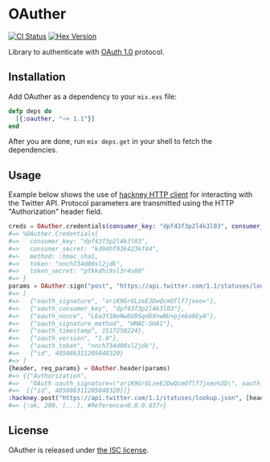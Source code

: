 # OAuther

[![CI Status](https://github.com/lexmag/oauther/workflows/CI/badge.svg)](https://github.com/lexmag/oauther/actions/workflows/ci.yml)
[![Hex Version](https://img.shields.io/hexpm/v/oauther.svg)](https://hex.pm/packages/oauther)

Library to authenticate with [OAuth 1.0](http://tools.ietf.org/html/rfc5849) protocol.

## Installation

Add OAuther as a dependency to your `mix.exs` file:

```elixir
defp deps do
  [{:oauther, "~> 1.1"}]
end
```

After you are done, run `mix deps.get` in your shell to fetch the dependencies.

## Usage

Example below shows the use of [hackney HTTP client](https://github.com/benoitc/hackney)
for interacting with the Twitter API.
Protocol parameters are transmitted using the HTTP "Authorization" header field.

```elixir
creds = OAuther.credentials(consumer_key: "dpf43f3p2l4k3l03", consumer_secret: "kd94hf93k423kf44", token: "nnch734d00sl2jdk", token_secret: "pfkkdhi9sl3r4s00")
#=> %OAuther.Credentials{
#=>   consumer_key: "dpf43f3p2l4k3l03",
#=>   consumer_secret: "kd94hf93k423kf44",
#=>   method: :hmac_sha1,
#=>   token: "nnch734d00sl2jdk",
#=>   token_secret: "pfkkdhi9sl3r4s00"
#=> }
params = OAuther.sign("post", "https://api.twitter.com/1.1/statuses/lookup.json", [{"id", 485086311205048320}], creds)
#=> [
#=>   {"oauth_signature", "ariK9GrGLzeEJDwQcmOTlf7jxeo="},
#=>   {"oauth_consumer_key", "dpf43f3p2l4k3l03"},
#=>   {"oauth_nonce", "L6a3Y1NeNwbU9Sqd6XnwNU+pjm6o0EyA"},
#=>   {"oauth_signature_method", "HMAC-SHA1"},
#=>   {"oauth_timestamp", 1517250224},
#=>   {"oauth_version", "1.0"},
#=>   {"oauth_token", "nnch734d00sl2jdk"},
#=>   {"id", 485086311205048320}
#=> ]
{header, req_params} = OAuther.header(params)
#=> {{"Authorization",
#=>   "OAuth oauth_signature=\"ariK9GrGLzeEJDwQcmOTlf7jxeo%3D\", oauth_consumer_key=\"dpf43f3p2l4k3l03\", oauth_nonce=\"L6a3Y1NeNwbU9Sqd6XnwNU%2Bpjm6o0EyA\", oauth_signature_method=\"HMAC-SHA1\", oauth_timestamp=\"1517250224\", oauth_version=\"1.0\", oauth_token=\"nnch734d00sl2jdk\""},
#=>  [{"id", 485086311205048320}]}
:hackney.post("https://api.twitter.com/1.1/statuses/lookup.json", [header], {:form, req_params})
#=> {:ok, 200, [...], #Reference<0.0.0.837>}
```

## License

OAuther is released under [the ISC license](LICENSE).
